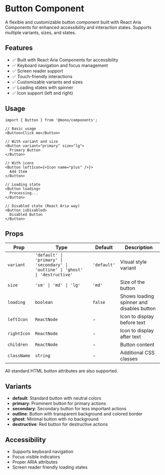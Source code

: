 # Button Component

A flexible and customizable button component built with React Aria Components for enhanced accessibility and interaction states. Supports multiple variants, sizes, and states.

## Features

- ✅ Built with React Aria Components for accessibility
- ✅ Keyboard navigation and focus management
- ✅ Screen reader support
- ✅ Touch-friendly interactions
- ✅ Customizable variants and sizes
- ✅ Loading states with spinner
- ✅ Icon support (left and right)

## Usage

```tsx
import { Button } from '@mono/components';

// Basic usage
<Button>Click me</Button>

// With variant and size
<Button variant="primary" size="lg">
  Primary Button
</Button>

// With icons
<Button leftIcon={<Icon name="plus" />}>
  Add Item
</Button>

// Loading state
<Button loading>
  Processing...
</Button>

// Disabled state (React Aria way)
<Button isDisabled>
  Disabled Button
</Button>
```

## Props

| Prop | Type | Default | Description |
|------|------|---------|-------------|
| `variant` | `'default' \| 'primary' \| 'secondary' \| 'outline' \| 'ghost' \| 'destructive'` | `'default'` | Visual style variant |
| `size` | `'sm' \| 'md' \| 'lg'` | `'md'` | Size of the button |
| `loading` | `boolean` | `false` | Shows loading spinner and disables button |
| `leftIcon` | `ReactNode` | - | Icon to display before text |
| `rightIcon` | `ReactNode` | - | Icon to display after text |
| `children` | `ReactNode` | - | Button content |
| `className` | `string` | - | Additional CSS classes |

All standard HTML button attributes are also supported.

## Variants

- **default**: Standard button with neutral colors
- **primary**: Prominent button for primary actions
- **secondary**: Secondary button for less important actions
- **outline**: Button with transparent background and colored border
- **ghost**: Minimal button with no background
- **destructive**: Red button for destructive actions

## Accessibility

- Supports keyboard navigation
- Focus visible indicators
- Proper ARIA attributes
- Screen reader friendly loading states
